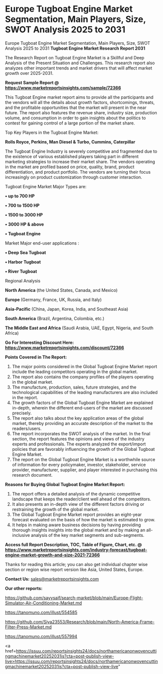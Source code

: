 # Europe Tugboat Engine Market Segmentation, Main Players, Size, SWOT Analysis 2025 to 2031
Europe Tugboat Engine Market Segmentation, Main Players, Size, SWOT Analysis 2025 to 2031
<strong>Tugboat Engine Market Research Report 2031</strong>

The Research Report on Tugboat Engine Market is a Skillful and Deep Analysis of the Present Situation and Challenges. This research report also analyzes other important trends and market drivers that will affect market growth over 2025-2031.

<strong>Request Sample Report @ <a href=https://www.marketreportsinsights.com/sample/72366>https://www.marketreportsinsights.com/sample/72366</a></strong>

This Tugboat Engine market report aims to provide all the participants and the vendors will all the details about growth factors, shortcomings, threats, and the profitable opportunities that the market will present in the near future. The report also features the revenue share, industry size, production volume, and consumption in order to gain insights about the politics to contest for gaining control of a large portion of the market share.

Top Key Players in the Tugboat Engine Market:

<strong>Rolls Royce, Perkins, Man Diesel & Turbo, Cummins, Caterpillar</strong>

The Tugboat Engine Industry is severely competitive and fragmented due to the existence of various established players taking part in different marketing strategies to increase their market share. The vendors operating in the market are profiled based on price, quality, brand, product differentiation, and product portfolio. The vendors are turning their focus increasingly on product customization through customer interaction.

Tugboat Engine Market Major Types are:

<strong>• up to 700 HP

• 700 to 1500 HP

• 1500 to 3000 HP

• 3000 HP & above

• Tugboat Engine</strong>

Market Major end-user applications :

<strong>• Deep Sea Tugboat

• Harbor Tugboat

• River Tugboat</strong>

Regional Analysis

</u><strong><b>North America</b></strong> (the United States, Canada, and Mexico)

<strong><b>Europe </b></strong>(Germany, France, UK, Russia, and Italy)

<strong><b>Asia-Pacific</b></strong> (China, Japan, Korea, India, and Southeast Asia)

<strong><b>South America</b></strong> (Brazil, Argentina, Colombia, etc.)

<strong><b>The Middle East and Africa</b></strong> (Saudi Arabia, UAE, Egypt, Nigeria, and South Africa)

<strong>Go For Interesting Discount Here: <a href=https://www.marketreportsinsights.com/discount/72366>https://www.marketreportsinsights.com/discount/72366</a></strong>

<strong>Points Covered in The Report:</strong>
<ol>
  <li>The major points considered in the Global Tugboat Engine Market report include the leading competitors operating in the global market.</li>
  <li>The report also contains the company profiles of the players operating in the global market.</li>
  <li>The manufacture, production, sales, future strategies, and the technological capabilities of the leading manufacturers are also included in the report.</li>
  <li>The growth factors of the Global Tugboat Engine Market are explained in-depth, wherein the different end-users of the market are discussed precisely.</li>
  <li>The report also talks about the key application areas of the global market, thereby providing an accurate description of the market to the readers/users.</li>
  <li>The report incorporates the SWOT analysis of the market. In the final section, the report features the opinions and views of the industry experts and professionals. The experts analyzed the export/import policies that are favorably influencing the growth of the Global Tugboat Engine Market.</li>
  <li>The report on the Global Tugboat Engine Market is a worthwhile source of information for every policymaker, investor, stakeholder, service provider, manufacturer, supplier, and player interested in purchasing this research document.</li>
</ol>
<strong>Reasons for Buying Global Tugboat Engine Market Report:</strong>

<ol>
  <li>The report offers a detailed analysis of the dynamic competitive landscape that keeps the reader/client well ahead of the competitors.</li>
  <li>It also presents an in-depth view of the different factors driving or restraining the growth of the global market.</li>
  <li>The Global Tugboat Engine Market report provides an eight-year forecast evaluated on the basis of how the market is estimated to grow.</li>
  <li>It helps in making aware business decisions by having providing thorough insights insights into the global market and by making an all-inclusive analysis of the key market segments and sub-segments.</li>
</ol>
<strong>Access full Report Description, TOC, Table of Figure, Chart, etc. @ <a href=https://www.marketreportsinsights.com/industry-forecast/tugboat-engine-market-growth-and-size-2021-72366>https://www.marketreportsinsights.com/industry-forecast/tugboat-engine-market-growth-and-size-2021-72366</a></strong>


Thanks for reading this article; you can also get individual chapter wise section or region wise report version like Asia, United States, Europe.

<strong>Contact Us:</strong>
sales@marketreportsinsights.com

<strong>Our other reports:</strong>

<a href=https://github.com/sayysaif/search-market/blob/main/Europe-Flight-Simulator-Air-Conditioning-Market.md>https://github.com/sayysaif/search-market/blob/main/Europe-Flight-Simulator-Air-Conditioning-Market.md</a>

<a href=https://tanomuno.com/illust/554585>https://tanomuno.com/illust/554585</a>

<a href=https://github.com/Siya23553/Research/blob/main/North-America-Frame-Filter-Press-Market.md>https://github.com/Siya23553/Research/blob/main/North-America-Frame-Filter-Press-Market.md</a>

<a href=https://tanomuno.com/illust/557994>https://tanomuno.com/illust/557994</a>

<a href=https://issuu.com/reportsinsights24/docs/northamericanonwovencuttingmachinemarket20252031is?cta=post-publish-view-live>https://issuu.com/reportsinsights24/docs/northamericanonwovencuttingmachinemarket20252031is?cta=post-publish-view-live</a>"
